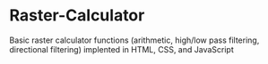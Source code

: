 # Raster-Calculator
Basic raster calculator functions (arithmetic, high/low pass filtering, directional filtering) implented in HTML, CSS, and JavaScript

